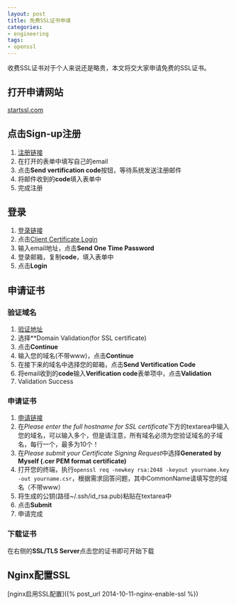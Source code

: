 ```yaml
---
layout: post
title: 免费SSL证书申请
categories: 
- engineering
tags:
- openssl
---
```

收费SSL证书对于个人来说还是略贵，本文将交大家申请免费的SSL证书。
## 打开申请网站
[startssl.com](https://www.startssl.com/)
## 点击Sign-up注册
1. [注册链接](https://www.startssl.com/SignUp)   
2. 在打开的表单中填写自己的email
3. 点击**Send vertification code**按钮，等待系统发送注册邮件
4. 将邮件收到的**code**填入表单中
5. 完成注册

## 登录
1. [登录链接](https://www.startssl.com/Account)
2. 点击[Client Certificate Login](https://auth.startssl.com/?f=73F6F71C5876489B8920905A3BA9D40FF05B29D983D24D3CA06982B296DAAA57)
3. 输入email地址，点击**Send One Time Password**
4. 登录邮箱，复制**code**，填入表单中
5. 点击**Login**

## 申请证书
### 验证域名
1. [验证地址](https://www.startssl.com/Validate)
2. 选择**Domain Validation(for SSL certificate)
3. 点击**Continue**
4. 输入您的域名(不带www)，点击**Continue**
5. 在接下来的域名中选择您的邮箱，点击**Send Vertification Code**
6. 将email收到的**code**输入**Verification code**表单项中，点击**Validation**
7. Validation Success

### 申请证书
1. [申请链接](https://www.startssl.com/Certificates/ApplySSLCert?level=1)
2. 在*Please enter the full hostname for SSL certificate*下方的textarea中输入您的域名，可以输入多个，但是请注意，所有域名必须为您验证域名的子域名，每行一个，最多为10个！
3. 在*Please submit your Certificate Signing Request*中选择**Generated by Myself   (.cer PEM format certificate)**
4. 打开您的终端，执行`openssl req -newkey rsa:2048 -keyout yourname.key -out yourname.csr`，根据需求回答问题，其中CommonName请填写您的域名（不带www）
5. 将生成的公钥(路径~/.ssh/id_rsa.pub)粘贴在textarea中
6. 点击**Submit**
7. 申请完成

### 下载证书
在右侧的**SSL/TLS Server**点击您的证书即可开始下载

## Nginx配置SSL
[nginx启用SSL配置]({% post_url 2014-10-11-nginx-enable-ssl %})